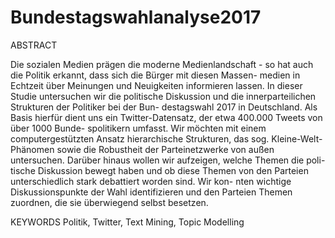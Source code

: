 # Bundestagswahlanalyse2017

ABSTRACT

Die sozialen Medien prägen die moderne Medienlandschaft - so hat
auch die Politik erkannt, dass sich die Bürger mit diesen Massen-
medien in Echtzeit über Meinungen und Neuigkeiten informieren
lassen. In dieser Studie untersuchen wir die politische Diskussion
und die innerparteilichen Strukturen der Politiker bei der Bun-
destagswahl 2017 in Deutschland. Als Basis hierfür dient uns ein
Twitter-Datensatz, der etwa 400.000 Tweets von über 1000 Bunde-
spolitikern umfasst. Wir möchten mit einem computergestützten
Ansatz hierarchische Strukturen, das sog. Kleine-Welt-Phänomen
sowie die Robustheit der Parteinetzwerke von außen untersuchen.
Darüber hinaus wollen wir aufzeigen, welche Themen die poli-
tische Diskussion bewegt haben und ob diese Themen von den
Parteien unterschiedlich stark debattiert worden sind. Wir kon-
nten wichtige Diskussionspunkte der Wahl identifizieren und den
Parteien Themen zuordnen, die sie überwiegend selbst besetzen.

KEYWORDS
Politik, Twitter, Text Mining, Topic Modelling
